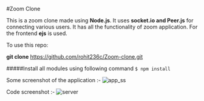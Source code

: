 #Zoom Clone

This is a zoom clone made using **Node.js**. It uses **socket.io and Peer.js** for connecting various users. It has all the functionality of zoom application. For the frontend **ejs** is used.

To use this repo:

**git clone** https://github.com/rohit236c/Zoom-clone.git

#####Install all modules using following command
`$ npm install `

Some screenshot of the application :-
![app_ss](https://user-images.githubusercontent.com/48955048/93291333-5f40eb80-f800-11ea-9c6e-0234175a7a09.JPG)

Code screenshot :-
![server](https://user-images.githubusercontent.com/48955048/93291465-c9f22700-f800-11ea-8926-6505d627128c.JPG)
